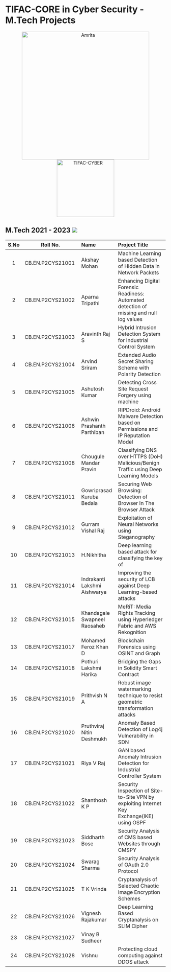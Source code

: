 # TIFAC-CORE in Cyber Security - M.Tech Projects

<p align="center">
    <img src="https://amrita-tifac-cyber-blockchain.github.io/Amrita-TIFAC-Cyber-Blockchain/AVV_PNG.png" alt ="Amrita" width="400" />
    <img src="https://amrita-tifac-cyber-blockchain.github.io/Amrita-TIFAC-Cyber-Blockchain/TIFAC-CORE_in_Cyber_Security.png" alt ="TIFAC-CYBER" width="180" />
</p>

## M.Tech 2021 - 2023 ![](https://img.shields.io/badge/-Completed-darkgreen)

| S.No | Roll No. | Name | Project Title | 
|:----:|:-----------:|:----|:----------------|
| 1 | CB.EN.P2CYS21001  | Akshay Mohan  | Machine Learning based Detection of Hidden Data in Network Packets  | 
| 2 | CB.EN.P2CYS21002  | Aparna Tripathi  | Enhancing Digital Forensic Readiness: Automated detection of missing and null log values  | 
| 3 | CB.EN.P2CYS21003  | Aravinth Raj S  | Hybrid Intrusion Detection System for Industrial Control System  | 
| 4 | CB.EN.P2CYS21004  | Arvind Sriram  | Extended Audio Secret Sharing Scheme with Polarity Detection  | 
| 5 | CB.EN.P2CYS21005  | Ashutosh Kumar  | Detecting Cross Site Request Forgery using machine  | 
| 6 | CB.EN.P2CYS21006  | Ashwin Prashanth Parthiban  | RIPDroid: Android Malware Detection based on Permissions and IP Reputation Model  | 
| 7 | CB.EN.P2CYS21008  | Chougule Mandar Pravin  | Classifying DNS over HTTPS (DoH) Malicious/Benign Traffic using Deep Learning Models  | 
| 8 | CB.EN.P2CYS21011  | Gowriprasad Kuruba Bedala  | Securing Web Browsing: Detection of Browser In The Browser Attack  | 
| 9 | CB.EN.P2CYS21012  | Gurram Vishal Raj  | Exploitation of Neural Networks using Steganography  | 
| 10 | CB.EN.P2CYS21013  | H.Nikhitha  | Deep learning based attack for classifying the key of  | 
| 11 | CB.EN.P2CYS21014  | Indrakanti Lakshmi Aishwarya  | Improving the security of LCB against Deep Learning-based attacks  | 
| 12 | CB.EN.P2CYS21015  | Khandagale Swapneel Raosaheb  | MeRiT: Media Rights Tracking using Hyperledger Fabric and AWS Rekognition  | 
| 13 | CB.EN.P2CYS21017  | Mohamed Feroz Khan D  | Blockchain Forensics using OSINT and Graph  | 
| 14 | CB.EN.P2CYS21018  | Pothuri Lakshmi Harika  | Bridging the Gaps in Solidity Smart Contract  | 
| 15 | CB.EN.P2CYS21019  | Prithvish N A  | Robust image watermarking technique to resist geometric transformation attacks  | 
| 16 | CB.EN.P2CYS21020  | Pruthviraj Nitin Deshmukh  | Anomaly Based Detection of Log4j Vulnerability in SDN  | 
| 17 | CB.EN.P2CYS21021  | Riya V Raj  | GAN based Anomaly Intrusion Detection for Industrial Controller System  | 
| 18 | CB.EN.P2CYS21022  | Shanthosh  K P  | Security Inspection of Site-to-Site VPN by exploiting Internet Key Exchange(IKE) using OSPF  | 
| 19 | CB.EN.P2CYS21023  | Siddharth Bose  | Security Analysis of CMS based Websites through CMSPY  | 
| 20 | CB.EN.P2CYS21024  | Swarag Sharma  | Security Analysis of OAuth 2.0 Protocol  | 
| 21 | CB.EN.P2CYS21025  | T K Vrinda  | Cryptanalysis of Selected Chaotic Image Encryption Schemes  | 
| 22 | CB.EN.P2CYS21026  | Vignesh Rajakumar  | Deep Learning Based Cryptanalysis on SLIM Cipher  | 
| 23 | CB.EN.P2CYS21027  | Vinay B Sudheer  |  | 
| 24 | CB.EN.P2CYS21028  | Vishnu  | Protecting cloud computing against DDOS attack  | 
